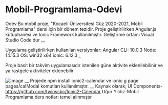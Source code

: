 # Mobil-Programlama-Odevi
Odev
Bu mobil proje, "Kocaeli Üniversitesi Güz 2020-2021, Mobil Programlama" dersi için bir dönem tezidir.
Proje geliştirilirken Angular.js kütüphanesi ve Ionic Framework kullanılmıştır.
Geliştirme ortamı Visual Studio Code'dur
__

Uygulama geliştirilirken kullanılan versiyonlar:
Angular CLI: 10.0.3
Node: 14.15.3
OS: win32 x64
ionic: 6.12.3
_

Proje basit bir takvim uygulamasıdır istenilen güne aktivite eklenilebilinir ve ya rastgele aktiviteler eklenebilir

![image](https://user-images.githubusercontent.com/44711757/105169455-9ca9e280-5b2c-11eb-8260-7a7bbb2371be.png)
__
 Projede npm install ionic2-calendar ve
 ionic g page pages/calModal
 komutları kullanılmıştır.
 __
 Kaynak olarak;
UI Components-https://github.com/twinssbc/Ionic2-Calendar
Uğur Yıldız-Mobil Programlama ders notları
temel alınmıştır
